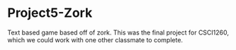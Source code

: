 # Project5-Zork
Text based game based off of zork. This was the final project for CSCI1260, which we could work with one other classmate to complete.
